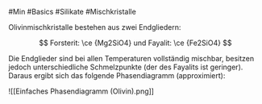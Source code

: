 #Min #Basics #Silikate #Mischkristalle

Olivinmischkristalle bestehen aus zwei Endgliedern:
<!--ID: 1705934302527-->


$$
Forsterit: \ce {Mg2SiO4} und Fayalit: \ce {Fe2SiO4}
$$

Die Endglieder sind bei allen Temperaturen vollständig mischbar, besitzen jedoch unterschiedliche Schmelzpunkte (der des Fayalits ist geringer). Daraus ergibt sich das folgende Phasendiagramm (approximiert):

![[Einfaches Phasendiagramm (Olivin).png]]